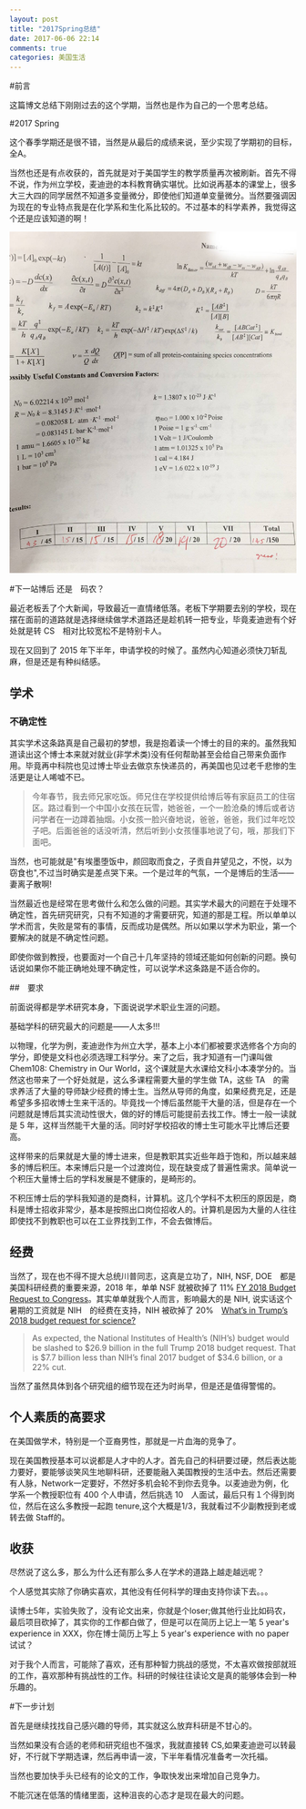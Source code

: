 ```yaml
---
layout: post
title: "2017Spring总结"
date: 2017-06-06 22:14
comments: true
categories: 美国生活
---
```


#前言

这篇博文总结下刚刚过去的这个学期，当然也是作为自己的一个思考总结。


<!--more-->

#2017 Spring

这个春季学期还是很不错，当然是从最后的成绩来说，至少实现了学期初的目标，全A。

当然也还是有点收获的，首先就是对于美国学生的教学质量再次被刷新。首先不得不说，作为州立学校，麦迪逊的本科教育确实堪忧。比如说再基本的课堂上，很多大三大四的同学居然不知道多变量微分，即使他们知道单变量微分。当然要强调因为现在的专业特点我是在化学系和生化系比较的。不过基本的科学素养，我觉得这个还是应该知道的啊！

![GradeReport](/images/2017Spring/PChem.jpg)

#下一站博后 还是　码农？

最近老板丢了个大新闻，导致最近一直情绪低落。老板下学期要去别的学校，现在摆在面前的道路就是选择继续做学术道路还是趁机转一把专业，毕竟麦迪逊有个好处就是转 CS　相对比较宽松不是特别卡人。

现在又回到了 2015 年下半年，申请学校的时候了。虽然内心知道必须快刀斩乱麻，但是还是有种纠结感。

## 学术

### 不确定性
其实学术这条路真是自己最初的梦想，我是抱着读一个博士的目的来的。虽然我知道读出这个博士本来就对就业(非学术类)没有任何帮助甚至会给自己带来负面作用。毕竟再中科院也见过博士毕业去做京东快递员的，再美国也见过老千悲惨的生活更是让人唏嘘不已。

> 今年春节，我去师兄家吃饭。师兄住在学校提供给博后等有家庭员工的住宿区。路过看到一个中国小女孩在玩雪，她爸爸，一个一脸沧桑的博后或者访问学者在一边蹲着抽烟。小女孩一脸兴奋地说，爸爸，爸爸，我们过年吃饺子吧。后面爸爸的话没听清，然后听到小女孩懂事地说了句，哦，那我们下面吧。

当然，也可能就是"有埃墨堕饭中，颜回取而食之，子贡自井望见之，不悦，以为窃食也",不过当时确实是差点哭下来。一个是过年的气氛，一个是博后的生活——妻离子散啊!

当然最近也是经常在思考做什么和怎么做的问题。其实学术最大的问题在于处理不确定性，首先研究研究，只有不知道的才需要研究，知道的那是工程。所以单单以学术而言，失败是常有的事情，反而成功是偶然。所以如果以学术为职业，第一个要解决的就是不确定性问题。

即使你做到教授，也要面对一个自己十几年坚持的领域还能如何创新的问题。换句话说如果你不能正确地处理不确定性，可以说学术这条路是不适合你的。

##　要求

前面说得都是学术研究本身，下面说说学术职业生涯的问题。

基础学科的研究最大的问题是——人太多!!!

以物理，化学为例，麦迪逊作为州立大学，基本上小本们都被要求选修各个方向的学分，即使是文科也必须选理工科学分。来了之后，我才知道有一门课叫做 Chem108: Chemistry in Our World，这个课就是大水课给文科小本凑学分的。当然这也带来了一个好处就是，这么多课程需要大量的学生做 TA，这些 TA　的需求养活了大量的导师缺少经费的博士生。当然从导师的角度，如果经费充足，还是希望多多招收博士生来干活的。毕竟找一个博后虽然能干大量的活，但是存在一个问题就是博后其实流动性很大，做的好的博后可能提前去找工作。博士一般一读就是 5 年，这样当然能干大量的活。同时好学校招收的博士生可能水平比博后还要高。

这样带来的后果就是大量的博士进来，但是教职其实近些年趋于饱和，所以越来越多的博后积压。本来博后只是一个过渡岗位，现在缺变成了普遍性需求。简单说一个积压大量博士后的学科发展是不健康的，是畸形的。

不积压博士后的学科我知道的是商科，计算机。这几个学科不太积压的原因是，商科是博士招收非常少，基本是按照出口岗位招收人的。计算机是因为大量的人往往即使找不到教职也可以在工业界找到工作，不会去做博后。

## 经费

当然了，现在也不得不提大总统川普同志，这真是立功了，NIH, NSF, DOE　都是美国科研经费的重要来源，2018 年，单单 NSF 就被砍掉了 11% [FY 2018 Budget Request to Congress](https://www.nsf.gov/about/budget/fy2018/index.jsp)。其实单单就我个人而言，影响最大的是 NIH, 说实话这个暑期的工资就是 NIH　的经费在支持，NIH 被砍掉了 20%　[What’s in Trump’s 2018 budget request for science?](http://www.sciencemag.org/news/2017/05/what-s-trump-s-2018-budget-request-science)

> As expected, the National Institutes of Health’s (NIH’s) budget would be slashed to $26.9 billion in the full Trump 2018 budget request. That is $7.7 billion less than NIH’s final 2017 budget of $34.6 billion, or a 22% cut.

当然了虽然具体到各个研究组的细节现在还为时尚早，但是还是值得警惕的。

## 个人素质的高要求

在美国做学术，特别是一个亚裔男性，那就是一片血海的竞争了。

现在美国教授基本可以说都是人才中的人才。首先自己的科研要过硬，然后表达能力要好，要能够谈笑风生地聊科研，还要能融入美国教授的生活中去。然后还需要有人脉，Network一定要好，不然好多机会轮不到你去竞争。以麦迪逊为例，化学系一个教授职位有 400 个人申请，然后挑选 10　人面试，最后只有１个得到岗位，然后在这么多教授一起跑 tenure,这个大概是1/3，我就看过不少副教授到老或转去做 Staff的。

## 收获

尽然说了这么多，那么为什么还有那么多人在学术的道路上越走越远呢？

个人感觉其实除了你确实喜欢，其他没有任何科学的理由支持你读下去。。。

读博士5年，实验失败了，没有论文出来，你就是个loser;做其他行业比如码农，最后项目砍掉了，其实你的工作都白做了，但是可以在简历上记上一笔 5 year's experience in XXX，你在博士简历上写上 5 year's experience with no paper 试试？

对于我个人而言，可能除了喜欢，还有那种智力挑战的感觉，不太喜欢做按部就班的工作，喜欢那种有挑战性的工作。科研的时候往往读论文是真的能够体会到一种乐趣的。

#下一步计划

首先是继续找找自己感兴趣的导师，其实就这么放弃科研是不甘心的。

当然如果没有合适的老师和研究组也不强求，我就直接转 CS,如果麦迪逊可以转最好，不行就下学期选课，然后再申请一波，下半年看情况准备考一次托福。

当然也要加快手头已经有的论文的工作，争取快发出来增加自己竞争力。

不能沉迷在低落的情绪里面，这种沮丧的心态才是现在最大的问题。


